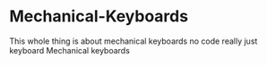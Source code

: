 # Mechanical-Keyboards
This whole thing is about mechanical keyboards no code really just keyboard Mechanical keyboards

